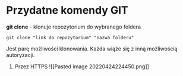 # Przydatne komendy GIT
**git clone** -  klonuje repozytorium do wybranego foldera
``` GIT
git clone "link do repozytorium" "nazwa folderu"
```
Jest parę możliwości klonowania. Każda wiąże się z inną możliwością autoryzacji.
1. Przez HTTPS
   ![[Pasted image 20220424224450.png]]
